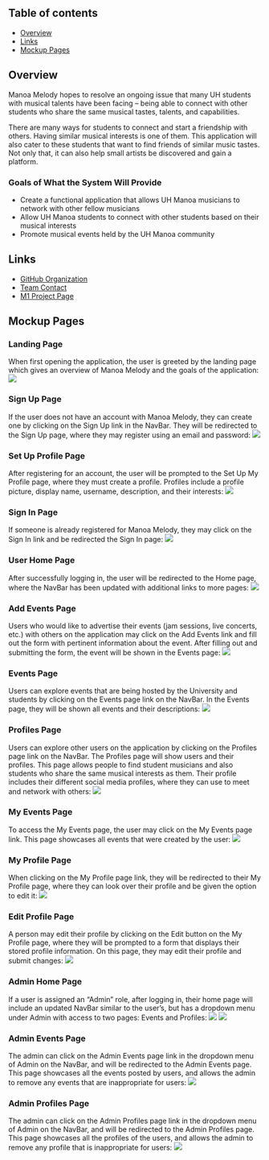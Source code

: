 ## Table of contents

* [Overview](#overview)
* [Links](#links)
* [Mockup Pages](#mockup-pages)

## Overview
Manoa Melody hopes to resolve an ongoing issue that many UH students with musical talents have been facing – being able to connect with other students who share the same musical tastes, talents, and capabilities. 

There are many ways for students to connect and start a friendship with others. Having similar musical interests is one of them. This application will also cater to these students that want to find friends of similar music tastes. Not only that, it can also help small artists be discovered and gain a platform. 

### Goals of What the System Will Provide
* Create a functional application that allows UH Manoa musicians to network with other fellow musicians
* Allow UH Manoa students to connect with other students based on their musical interests
* Promote musical events held by the UH Manoa community

## Links
* [GitHub Organization](https://github.com/manoa-melody)
* [Team Contact](https://docs.google.com/document/d/1GudA4xZf2mPfy_P2KJ5WNL01QBL8tX7OjxNeBdaGfr0/edit?usp=sharing)
* [M1 Project Page](https://github.com/orgs/manoa-melody/projects/1)

## Mockup Pages

### Landing Page
When first opening the application, the user is greeted by the landing page which gives an overview of Manoa Melody and the goals of the application:
<img src="doc/landing-page.png">

### Sign Up Page
If the user does not have an account with Manoa Melody, they can create one by clicking on the Sign Up link in the NavBar. They will be redirected to the Sign Up page, where they may register using an email and password:
<img src="doc/sign-up-page.png">

### Set Up Profile Page
After registering for an account, the user will be prompted to the Set Up My Profile page, where they must create a profile. Profiles include a profile picture, display name, username, description, and their interests:
<img src="doc/set-up-profile-page.png">

### Sign In Page
If someone is already registered for Manoa Melody, they may click on the Sign In link and be redirected the Sign In page:
<img src="doc/sign-in-page.png">

### User Home Page
After successfully logging in, the user will be redirected to the Home page, where the NavBar has been updated with additional links to more pages:
<img src="doc/user-home-page.png">

### Add Events Page
Users who would like to advertise their events (jam sessions, live concerts, etc.) with others on the application may click on the Add Events link and fill out the form with pertinent information about the event. After filling out and submitting the form, the event will be shown in the Events page:
<img src="doc/add-events-page.png">

### Events Page
Users can explore events that are being hosted by the University and students by clicking on the Events page link on the NavBar.  In the Events page, they will be shown all events and their descriptions:
<img src="doc/events-page.png">

### Profiles Page
Users can explore other users on the application by clicking on the Profiles page link on the NavBar. The Profiles page will show users and their profiles. This page allows people to find student musicians and also students who share the same musical interests as them. Their profile includes their different social media profiles, where they can use to meet and network with others:
<img src="doc/profiles-page.png">

### My Events Page
To access the My Events page, the user may click on the My Events page link. This page showcases all events that were created by the user:
<img src="doc/my-events-page.png">

### My Profile Page
When clicking on the My Profile page link, they will be redirected to their My Profile page, where they can look over their profile and be given the option to edit it:
<img src="doc/my-profile-page.png">

### Edit Profile Page
A person may edit their profile by clicking on the Edit button on the My Profile page, where they will be prompted to a form that displays their stored profile information. On this page, they may edit their profile and submit changes:
<img src="doc/edit-profile-page.png">

### Admin Home Page
If a user is assigned an “Admin” role, after logging in, their home page will include an updated NavBar similar to the user’s, but has a dropdown menu under Admin with access to two pages: Events and Profiles:
<img src=”doc/admin-home-page.png”>
<img src="doc/edit-profile-page.png">

### Admin Events Page
The admin can click on the Admin Events page link in the dropdown menu of Admin on the NavBar, and will be redirected to the Admin Events page. This page showcases all the events posted by users, and allows the admin to remove any events that are inappropriate for users:
<img src="doc/admin-events-page.png">

### Admin Profiles Page
The admin can click on the Admin Profiles page link in the dropdown menu of Admin on the NavBar, and will be redirected to the Admin Profiles page. This page showcases all the profiles of the users, and allows the admin to remove any profile that is inappropriate for users:
<img src="doc/admin-profiles-page.png">
